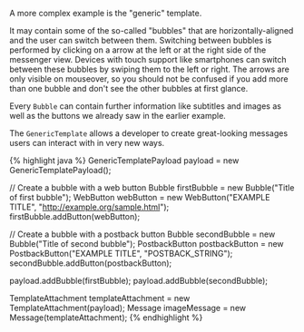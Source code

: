 A more complex example is the "generic" template.

It may contain some of the so-called "bubbles" that are horizontally-aligned and the user 
can switch between them. Switching between bubbles is performed by clicking on
a arrow at the left or at the right side of the messenger view. Devices with touch 
support like smartphones can switch between these bubbles by swiping them to the left or 
right. The arrows are only visible on mouseover, so you should not be confused if you 
add more than one bubble and don't see the other bubbles at first glance.

Every `Bubble` can contain further information like subtitles and images as well as the buttons 
we already saw in the earlier example.

The `GenericTemplate` allows a developer to create great-looking messages users can 
interact with in very new ways. 

{% highlight java %}
GenericTemplatePayload payload = new GenericTemplatePayload();

// Create a bubble with a web button
Bubble firstBubble = new Bubble("Title of first bubble");
WebButton webButton = new WebButton("EXAMPLE TITLE", "http://example.org/sample.html");
firstBubble.addButton(webButton);

// Create a bubble with a postback button
Bubble secondBubble = new Bubble("Title of second bubble");
PostbackButton postbackButton = new PostbackButton("EXAMPLE TITLE", "POSTBACK_STRING");
secondBubble.addButton(postbackButton);

payload.addBubble(firstBubble);
payload.addBubble(secondBubble);

TemplateAttachment templateAttachment = new TemplateAttachment(payload);
Message imageMessage = new Message(templateAttachment);
{% endhighlight %}